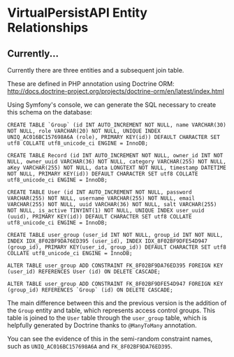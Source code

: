 VirtualPersistAPI Entity Relationships
======================================

Currently...
------------

Currently there are three entities and a subsequent join table.

These are defined in PHP annotation using Doctrine ORM: http://docs.doctrine-project.org/projects/doctrine-orm/en/latest/index.html

Using Symfony's console, we can generate the SQL necessary to create this schema on the database:

	CREATE TABLE `Group` (id INT AUTO_INCREMENT NOT NULL, name VARCHAR(30) NOT NULL, role VARCHAR(20) NOT NULL, UNIQUE INDEX UNIQ_AC016BC157698A6A (role), PRIMARY KEY(id)) DEFAULT CHARACTER SET utf8 COLLATE utf8_unicode_ci ENGINE = InnoDB;
	
	CREATE TABLE Record (id INT AUTO_INCREMENT NOT NULL, owner_id INT NOT NULL, owner_uuid VARCHAR(36) NOT NULL, category VARCHAR(255) NOT NULL, aKey VARCHAR(255) NOT NULL, data LONGTEXT NOT NULL, timestamp DATETIME NOT NULL, PRIMARY KEY(id)) DEFAULT CHARACTER SET utf8 COLLATE utf8_unicode_ci ENGINE = InnoDB;
	
	CREATE TABLE User (id INT AUTO_INCREMENT NOT NULL, password VARCHAR(255) NOT NULL, username VARCHAR(255) NOT NULL, email VARCHAR(255) NOT NULL, uuid VARCHAR(36) NOT NULL, salt VARCHAR(255) NOT NULL, is_active TINYINT(1) NOT NULL, UNIQUE INDEX user_uuid (uuid), PRIMARY KEY(id)) DEFAULT CHARACTER SET utf8 COLLATE utf8_unicode_ci ENGINE = InnoDB;
	
	CREATE TABLE user_group (user_id INT NOT NULL, group_id INT NOT NULL, INDEX IDX_8F02BF9DA76ED395 (user_id), INDEX IDX_8F02BF9DFE54D947 (group_id), PRIMARY KEY(user_id, group_id)) DEFAULT CHARACTER SET utf8 COLLATE utf8_unicode_ci ENGINE = InnoDB;
	
	ALTER TABLE user_group ADD CONSTRAINT FK_8F02BF9DA76ED395 FOREIGN KEY (user_id) REFERENCES User (id) ON DELETE CASCADE;
	
	ALTER TABLE user_group ADD CONSTRAINT FK_8F02BF9DFE54D947 FOREIGN KEY (group_id) REFERENCES `Group` (id) ON DELETE CASCADE;

The main difference between this and the previous version is the addition of the `Group` entity and table, which represents access control groups. This table is joined to the `User` table through the `user_group` table, which is helpfully generated by Doctrine thanks to `@ManyToMany` annotation.

You can see the evidence of this in the semi-random constraint names, such as `UNIQ_AC016BC157698A6A` and `FK_8F02BF9DA76ED395`.


